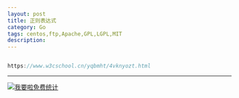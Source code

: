 ```yaml
---
layout: post
title: 正则表达式
category: Go
tags: centos,ftp,Apache,GPL,LGPL,MIT
description: 
---
```



```javascript

https://www.w3cschool.cn/yqbmht/4vknyozt.html

```

---


<script language="javascript" type="text/javascript" src="//js.users.51.la/19176892.js"></script>
<noscript><a href="//www.51.la/?19176892" target="_blank"><img alt="&#x6211;&#x8981;&#x5566;&#x514D;&#x8D39;&#x7EDF;&#x8BA1;" src="//img.users.51.la/19176892.asp" style="border:none" /></a></noscript>

